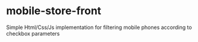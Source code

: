 # mobile-store-front
Simple Html/Css/Js implementation for filtering mobile phones according to checkbox parameters
